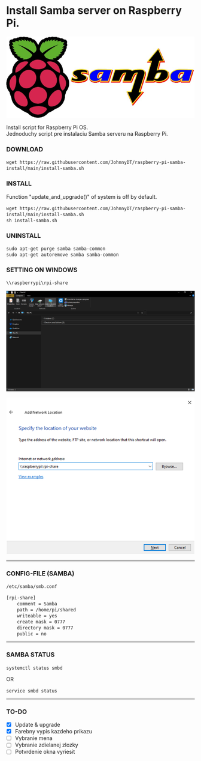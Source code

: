 # Install Samba server on Raspberry Pi.


![Raspberry Pi and Samba](/images/rpi-samba.jpg)

Install script for Raspberry Pi OS.  
Jednoduchy script pre instalaciu Samba serveru na Raspberry Pi.

### DOWNLOAD
```
wget https://raw.githubusercontent.com/JohnnyDT/raspberry-pi-samba-install/main/install-samba.sh
```

### INSTALL
Function "update_and_upgrade()" of system is off by default.
```
wget https://raw.githubusercontent.com/JohnnyDT/raspberry-pi-samba-install/main/install-samba.sh
sh install-samba.sh
```
### UNINSTALL
```
sudo apt-get purge samba samba-common
sudo apt-get autoremove samba samba-common
```

### SETTING ON WINDOWS
```
\\raspberrypi\rpi-share
```

![Samba - Windows](/images/FileExplorer.png)

![Samba - Windows](/images/NetworkDrive.png)

---
### CONFIG-FILE (SAMBA)

```
/etc/samba/smb.conf
```

```
[rpi-share]      
    comment = Samba
    path = /home/pi/shared  
    writeable = yes
    create mask = 0777
    directory mask = 0777
    public = no
```

---

### SAMBA STATUS
```
systemctl status smbd
```
OR
```
service smbd status 
```

---
### TO-DO
- [x] Update & upgrade
- [x] Farebny vypis kazdeho prikazu
- [ ] Vybranie mena
- [ ] Vybranie zdielanej zlozky
- [ ] Potvrdenie okna vyriesit
